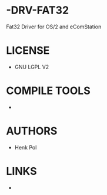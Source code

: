 -DRV-FAT32
==========

Fat32 Driver for OS/2 and eComStation

LICENSE
===============
- GNU LGPL V2

COMPILE TOOLS
===============
* 

AUTHORS
===============
* Henk Pol

LINKS
===============
* 
